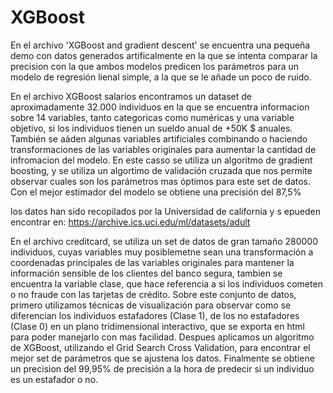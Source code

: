 # XGBoost

En el archivo 'XGBoost and gradient descent' se encuentra una pequeña demo con datos generados artificalmente en la que se intenta comparar la precision con la que ambos modelos predicen los parámetros para un modelo de regresión lienal simple, a la que se le añade un poco de ruido.


En el archivo XGBoost salarios encontramos un dataset de aproximadamente 32.000 individuos en la que se encuentra informacion sobre 14 variables, tanto categoricas como numéricas y una variable objetivo, si los individuos tienen un sueldo anual de +50K $ anuales. También se aáden algunas variables artificiales combinando o haciendo transformaciones de las variables originales para aumentar la cantidad de infromacion del modelo.
En este casso se utiliza un algoritmo de gradient boosting, y se utiliza un algortimo de validación cruzada que nos permite observar cuales son los parámetros mas óptimos para este set de datos.
Con el mejor estimador del modelo se obtiene una precisión del 87,5%

los datos han sido recopilados por la Universidad de california y s epueden encontrar en: https://archive.ics.uci.edu/ml/datasets/adult


En el archivo creditcard, se utiliza un set de datos de gran tamaño 280000 individuos, cuyas variables muy posiblemetne sean una transformación a coordenadas principales de las variables originales para mantener la información sensible de los clientes del banco segura, tambien se encuentra la variable clase, que hace referencia a si los individuos cometen o no fraude con las tarjetas de crédito. Sobre este conjunto de datos, primero utilizamos técnicas de visualización para observar como se diferencian los individuos estafadores (Clase 1), de los no estafadores (Clase 0) en un plano tridimensional interactivo, que se exporta en html para poder manejarlo con mas facilidad. Despues aplicamos un algoritmo de XGBoost, utilizando el Grid Search Cross Validation, para encontrar el mejor set de parámetros que se ajustena  los datos. Finalmente se obtiene un precision del 99,95% de precisión a la hora de predecir si un individuo es un estafador o no.
